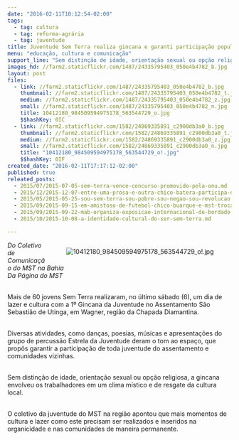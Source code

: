 ```yaml
---
date: "2016-02-11T10:12:54-02:00"
tags:
  - tag: cultura
  - tag: reforma-agrária
  - tag: juventude
title: Juventude Sem Terra realiza gincana e garanti participação popular
menu: "educação, cultura e comunicação"
support_line: "Sem distinção de idade, orientação sexual ou opção religiosa, a gincana envolveu os trabalhadores em um clima místico e de resgate da cultura local."
images_hd: //farm2.staticflickr.com/1487/24335795403_050e4b4782_b.jpg
layout: post
files:
  - link: //farm2.staticflickr.com/1487/24335795403_050e4b4782_b.jpg
    thumbnail: //farm2.staticflickr.com/1487/24335795403_050e4b4782_t.jpg
    medium: //farm2.staticflickr.com/1487/24335795403_050e4b4782_z.jpg
    small: //farm2.staticflickr.com/1487/24335795403_050e4b4782_n.jpg
    title: 10412180_984509594975178_563544729_o.jpg
    $$hashKey: 0IC
  - link: //farm2.staticflickr.com/1582/24869335891_c2900db3a0_b.jpg
    thumbnail: //farm2.staticflickr.com/1582/24869335891_c2900db3a0_t.jpg
    medium: //farm2.staticflickr.com/1582/24869335891_c2900db3a0_z.jpg
    small: //farm2.staticflickr.com/1582/24869335891_c2900db3a0_n.jpg
    title: "10412180_984509594975178_563544729_o!.jpg"
    $$hashKey: 0IF
created_date: "2016-02-11T17:17:12-02:00"
published: true
releated_posts:
  - 2015/07/2015-07-05-sem-terra-vence-concurso-promovido-pela-onu.md
  - 2015/12/2015-12-07-entre-uma-prosa-e-outra-chico-batera-participa-de-oficina-de-percussao-na-enff.md
  - 2015/05/2015-05-25-sou-sem-terra-sou-pobre-sou-negao-sou-revolucao.md
  - 2015/09/2015-09-15-em-amistoso-de-futebol-chico-buarque-e-mst-trocam-camisas.md
  - 2015/09/2015-09-22-mab-organiza-exposicao-internacional-de-bordado-no-memorial-da-america-latina.md
  - 2015/10/2015-10-08-a-identidade-cultural-do-ser-sem-terra.md

---
```

<figure class="image" style="float:right"><img alt="10412180_984509594975178_563544729_o!.jpg" src="//farm2.staticflickr.com/1582/24869335891_c2900db3a0_b.jpg" />
<figcaption></figcaption>
</figure>

<p><em>Do&nbsp;Coletivo de Comunica&ccedil;&atilde;o do MST na Bahia<br />
Da P&aacute;gina do MST</em></p>

<p><br />
Mais de 60 jovens Sem Terra realizaram, no &uacute;ltimo s&aacute;bado (6), um dia de lazer e cultura com a 1&ordm; Gincana da Juventude no Assentamento S&atilde;o Sebasti&atilde;o de Utinga, em Wagner, regi&atilde;o da Chapada Diamantina.</p>

<p><br />
Diversas atividades, como dan&ccedil;as, poesias, m&uacute;sicas e apresenta&ccedil;&otilde;es do grupo de percuss&atilde;o Estrela da Juventude deram o tom ao espa&ccedil;o, que prop&ocirc;s garantir a participa&ccedil;&atilde;o de toda juventude do assentamento e comunidades vizinhas.</p>

<p><br />
Sem distin&ccedil;&atilde;o de idade, orienta&ccedil;&atilde;o sexual ou op&ccedil;&atilde;o religiosa, a gincana envolveu os trabalhadores em um clima m&iacute;stico e de resgate da cultura local.&nbsp;</p>

<p><br />
O coletivo da juventude do MST na regi&atilde;o apontou que mais momentos de cultura e lazer como este precisam ser realizados e inseridos na organicidade e nas comunidades de maneira permanente.</p>
